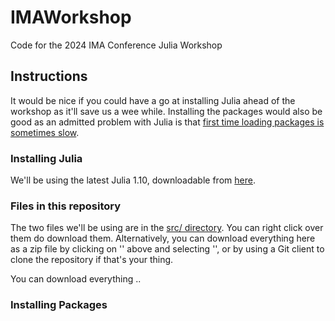 # IMAWorkshop

Code for the 2024 IMA Conference Julia Workshop

## Instructions

It would be nice if you could have a go at installing Julia ahead of the workshop as it'll save us a wee while. Installing the packages would also be good as an admitted problem with Julia is that [first time loading packages is sometimes slow](https://discourse.julialang.org/t/taking-ttfx-seriously-can-we-make-common-packages-faster-to-load-and-use/74949?page=2).

### Installing Julia

We'll be using the latest Julia 1.10, downloadable from [here](https://julialang.org/downloads/).

### Files in this repository

The two files we'll be using are in the [src/ directory](https://github.com/grahamstark/IMAWorkshop/tree/main/src). You can right click over them do download them. Alternatively, you can download everything here as a zip file by clicking on '' above and selecting '', or by using a Git client to clone the repository if that's your thing.

You can download everything .. 

### Installing Packages


 
